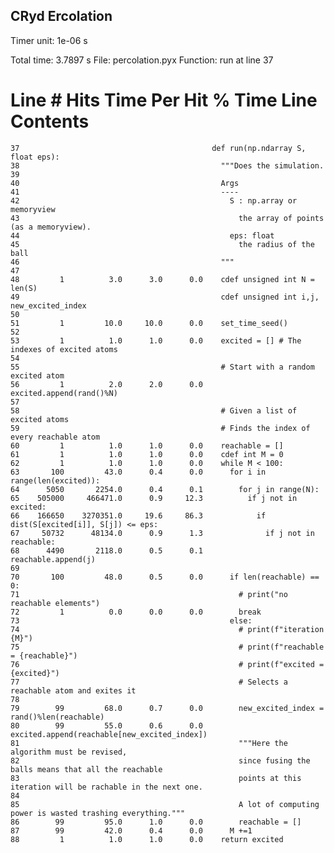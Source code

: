 ## CRyd Ercolation

Timer unit: 1e-06 s

Total time: 3.7897 s
File: percolation.pyx
Function: run at line 37

Line #      Hits         Time  Per Hit   % Time  Line Contents
==============================================================
    37                                           def run(np.ndarray S, float eps):
    38                                             """Does the simulation.
    39                                             
    40                                             Args
    41                                             ----
    42                                               S : np.array or memoryview
    43                                                 the array of points (as a memoryview).
    44                                               eps: float
    45                                                 the radius of the ball
    46                                             """
    47                                           
    48         1          3.0      3.0      0.0    cdef unsigned int N = len(S)
    49                                             cdef unsigned int i,j, new_excited_index
    50                                             
    51         1         10.0     10.0      0.0    set_time_seed()
    52                                           
    53         1          1.0      1.0      0.0    excited = [] # The indexes of excited atoms
    54                                           
    55                                             # Start with a random excited atom
    56         1          2.0      2.0      0.0    excited.append(rand()%N)
    57                                           
    58                                             # Given a list of excited atoms
    59                                             # Finds the index of every reachable atom
    60         1          1.0      1.0      0.0    reachable = []
    61         1          1.0      1.0      0.0    cdef int M = 0
    62         1          1.0      1.0      0.0    while M < 100:
    63       100         43.0      0.4      0.0      for i in range(len(excited)):
    64      5050       2254.0      0.4      0.1        for j in range(N):
    65    505000     466471.0      0.9     12.3          if j not in excited:
    66    166650    3270351.0     19.6     86.3            if dist(S[excited[i]], S[j]) <= eps:
    67     50732      48134.0      0.9      1.3              if j not in reachable:
    68      4490       2118.0      0.5      0.1                reachable.append(j)
    69                                           
    70       100         48.0      0.5      0.0      if len(reachable) == 0:
    71                                                 # print("no reachable elements")
    72         1          0.0      0.0      0.0        break
    73                                               else:
    74                                                 # print(f"iteration {M}")
    75                                                 # print(f"reachable = {reachable}")
    76                                                 # print(f"excited = {excited}")
    77                                                 # Selects a reachable atom and exites it
    78                                           
    79        99         68.0      0.7      0.0        new_excited_index = rand()%len(reachable)
    80        99         55.0      0.6      0.0        excited.append(reachable[new_excited_index])
    81                                                 """Here the algorithm must be revised, 
    82                                                 since fusing the balls means that all the reachable 
    83                                                 points at this iteration will be rachable in the next one.
    84                                                 
    85                                                 A lot of computing power is wasted trashing everything."""
    86        99         95.0      1.0      0.0        reachable = []    
    87        99         42.0      0.4      0.0      M +=1 
    88         1          1.0      1.0      0.0    return excited